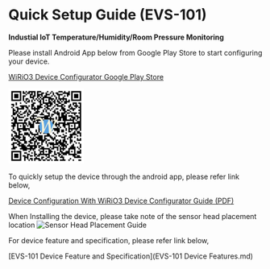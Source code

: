 # Quick Setup Guide (EVS-101)

**Industial IoT Temperature/Humidity/Room Pressure Monitoring**

Please install Android App below from Google Play Store to start configuring your device.

[WiRiO3 Device Configurator Google Play Store](https://play.google.com/store/apps/details?id=com.wirio3.wifi_provision)

![Apps QR](../picture/Wirio3%20Apps%20PlayStore%20Link%20small.png)

To quickly setup the device through the android app, please refer link below,

[Device Configuration With WiRiO3 Device Configurator Guide (PDF)](pdf/WiRIO3%20Device%20Configuration%20Manual.pdf)

When Installing the device, please take note of the sensor head placement location
![Sensor Head Placement Guide](../picture/Installation.png)

For device feature and specification, please refer link below,

[EVS-101 Device Feature and Specification](EVS-101 Device Features.md)


